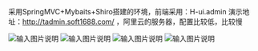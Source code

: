 采用SpringMVC+Mybaits+Shiro搭建的环境，前端采用：H-ui.admin
演示地址：http://tadmin.soft1688.com/ ，阿里云的服务器，配置比较低，比较慢

![输入图片说明](http://git.oschina.net/uploads/images/2016/0111/174646_a41185b2_553110.jpeg "在这里输入图片标题")
![输入图片说明](http://git.oschina.net/uploads/images/2016/0111/174657_5d39719f_553110.jpeg "在这里输入图片标题")
![输入图片说明](http://git.oschina.net/uploads/images/2016/0111/174709_beddbafc_553110.jpeg "在这里输入图片标题")
![输入图片说明](http://git.oschina.net/uploads/images/2016/0111/174718_27089c1e_553110.jpeg "在这里输入图片标题")